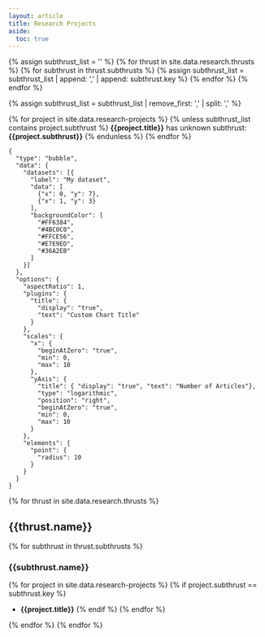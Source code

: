 ```yaml
---
layout: article
title: Research Projects
aside:
  toc: true
---
```


<!-- Check that all projects have a valid subthrust -->

{% assign subthrust_list = '' %}
{% for thrust in site.data.research.thrusts %}
{% for subthrust in thrust.subthrusts %}
{% assign subthrust_list = subthrust_list | append: ',' | append: subthrust.key %}
{% endfor %}
{% endfor %}


{% assign subthrust_list = subthrust_list | remove_first: ',' | split: ',' %}

{% for project in site.data.research-projects %}
{% unless subthrust_list contains project.subthrust %}
**{{project.title}}** has unknown subthrust: **{{project.subthrust}}**
{% endunless %}
{% endfor %}

<!-- Trying to make graphically representation of projects -->

```chart
{
  "type": "bubble",
  "data": {
    "datasets": [{
      "label": "My dataset",
      "data": [
        {"x": 0, "y": 7},
        {"x": 1, "y": 3}
      ],
      "backgroundColor": [
        "#FF6384",
        "#4BC0C0",
        "#FFCE56",
        "#E7E9ED",
        "#36A2EB"
      ]
    }]
  },
  "options": {
    "aspectRatio": 1,
    "plugins": {
      "title": {
        "display": "true",
        "text": "Custom Chart Title"
      }
    },
    "scales": {
      "x": {
        "beginAtZero": "true",
        "min": 0,
        "max": 10
      },
      "yAxis": {
        "title": { "display": "true", "text": "Number of Articles"},
        "type": "logarithmic",
        "position": "right",
        "beginAtZero": "true",
        "min": 0,
        "max": 10
      }
    },
    "elements": {
      "point": {
        "radius": 10
      }
    }
  }
}
```


<!-- Now print out everything -->

{% for thrust in site.data.research.thrusts %}

## {{thrust.name}}

{% for subthrust in thrust.subthrusts %}

### {{subthrust.name}}

{% for project in site.data.research-projects %}
{% if project.subthrust == subthrust.key %}
  * **{{project.title}}**
{% endif %}
{% endfor %}

{% endfor %}
{% endfor %}
